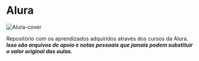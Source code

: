 # Alura

![Alura-cover](https://www.google.com/url?sa=i&url=https%3A%2F%2Fvaidevisa.visa.com.br%2Fvdv%2Fbeneficios%2Foferta%2Falura-145829&psig=AOvVaw03uT0nC9mbYdzW3RD6EytR&ust=1629727875683000&source=images&cd=vfe&ved=0CAsQjRxqFwoTCICK69DnxPICFQAAAAAdAAAAABAg)

Repositório com os aprendizados adquiridos através dos cursos da Alura. _**Isso são arquivos de apoio e notas pessoais que jamais podem substituir o valor original das aulas.**_